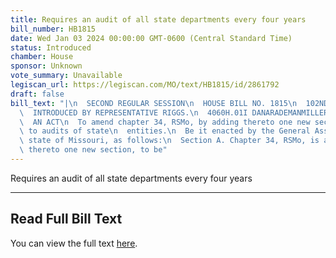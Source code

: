 ```yaml
---
title: Requires an audit of all state departments every four years
bill_number: HB1815
date: Wed Jan 03 2024 00:00:00 GMT-0600 (Central Standard Time)
status: Introduced
chamber: House
sponsor: Unknown
vote_summary: Unavailable
legiscan_url: https://legiscan.com/MO/text/HB1815/id/2861792
draft: false
bill_text: "|\n  SECOND REGULAR SESSION\n  HOUSE BILL NO. 1815\n  102ND GENERAL ASSEMBLY\n\
  \  INTRODUCED BY REPRESENTATIVE RIGGS.\n  4060H.01I DANARADEMANMILLER,ChiefClerk\n\
  \  AN ACT\n  To amend chapter 34, RSMo, by adding thereto one new section relating\
  \ to audits of state\n  entities.\n  Be it enacted by the General Assembly of the\
  \ state of Missouri, as follows:\n  Section A. Chapter 34, RSMo, is amended by adding\
  \ thereto one new section, to be"
---
```

Requires an audit of all state departments every four years

---

## Read Full Bill Text

You can view the full text [here](https://legiscan.com/MO/text/HB1815/id/2861792).
